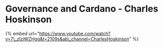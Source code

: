# Governance and Cardano -  Charles Hoskinson

{% embed url="https://www.youtube.com/watch?v=7\_zIzjWZHgg&t=2109s&ab\_channel=CharlesHoskinson" %}



